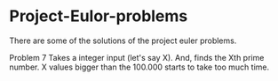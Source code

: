 # Project-Eulor-problems
There are some of the solutions of the project euler problems.

Problem 7
Takes a integer input (let's say X). And, finds the Xth prime number. X values bigger than the 100.000 starts to take too much time.
